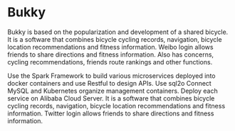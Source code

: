 # Bukky

Bukky is based on the popularization and development of a shared bicycle. It is a software that combines bicycle cycling records, navigation, bicycle location recommendations and fitness information. Weibo login allows friends to share directions and fitness information. 
Also has concerns, cycling recommendations, friends route rankings and other functions.

Use the Spark Framework to build various microservices deployed into docker containers and use Restful to design APIs. Use sql2o Connect MySQL  and Kubernetes organize management containers. Deploy each service on Alibaba Cloud Server.
 It is a software that combines bicycle cycling records, navigation, bicycle location recommendations and fitness information. 
 Twitter login allows friends to share directions and fitness information.  

